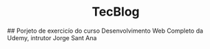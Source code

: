 <h1 align="center">TecBlog</h1>

<p>
 ## Porjeto de exercicío do curso Desenvolvimento Web Completo da Udemy, intrutor Jorge Sant Ana
</p  

